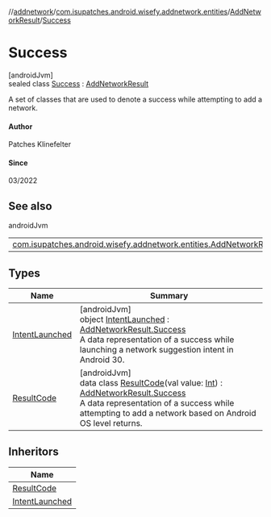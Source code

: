 //[addnetwork](../../../../index.md)/[com.isupatches.android.wisefy.addnetwork.entities](../../index.md)/[AddNetworkResult](../index.md)/[Success](index.md)

# Success

[androidJvm]\
sealed class [Success](index.md) : [AddNetworkResult](../index.md)

A set of classes that are used to denote a success while attempting to add a network.

#### Author

Patches Klinefelter

#### Since

03/2022

## See also

androidJvm

| | |
|---|---|
| [com.isupatches.android.wisefy.addnetwork.entities.AddNetworkResult](../index.md) |  |

## Types

| Name | Summary |
|---|---|
| [IntentLaunched](-intent-launched/index.md) | [androidJvm]<br>object [IntentLaunched](-intent-launched/index.md) : [AddNetworkResult.Success](index.md)<br>A data representation of a success while launching a network suggestion intent in Android 30. |
| [ResultCode](-result-code/index.md) | [androidJvm]<br>data class [ResultCode](-result-code/index.md)(val value: [Int](https://kotlinlang.org/api/latest/jvm/stdlib/kotlin/-int/index.html)) : [AddNetworkResult.Success](index.md)<br>A data representation of a success while attempting to add a network based on Android OS level returns. |

## Inheritors

| Name |
|---|
| [ResultCode](-result-code/index.md) |
| [IntentLaunched](-intent-launched/index.md) |
